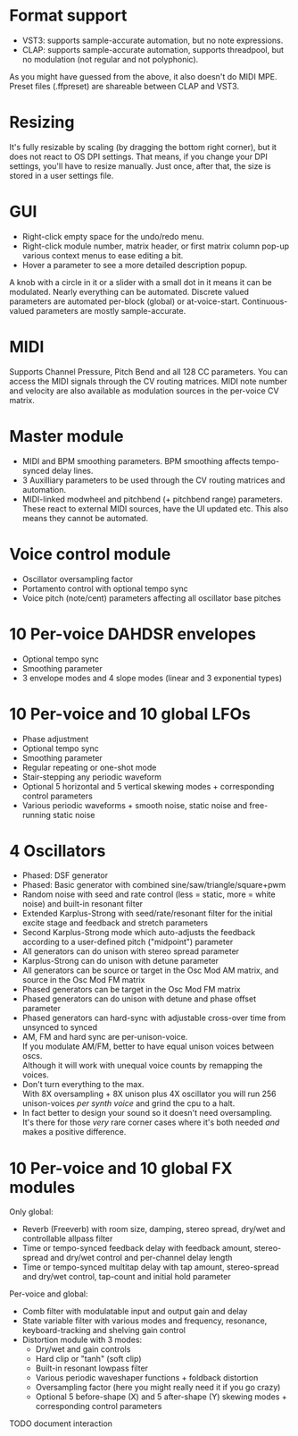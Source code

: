 # Format support
- VST3: supports sample-accurate automation, but no note expressions.
- CLAP: supports sample-accurate automation, supports threadpool, but no modulation (not regular and not polyphonic).

As you might have guessed from the above, it also doesn't do MIDI MPE.<br/>
Preset files (.ffpreset) are shareable between CLAP and VST3.

# Resizing
It's fully resizable by scaling (by dragging the bottom right corner), but it does not react to OS DPI settings.
That means, if you change your DPI settings, you'll have to resize manually. Just once, after that, the size is stored in a user settings file.

# GUI
- Right-click empty space for the undo/redo menu.
- Right-click module number, matrix header, or first matrix column pop-up various context menus to ease editing a bit.
- Hover a parameter to see a more detailed description popup.

A knob with a circle in it or a slider with a small dot in it means it can be modulated.
Nearly everything can be automated. Discrete valued parameters are automated per-block (global)
or at-voice-start. Continuous-valued parameters are mostly sample-accurate.

# MIDI
Supports Channel Pressure, Pitch Bend and all 128 CC parameters. You can access the MIDI signals through the CV routing matrices.
MIDI note number and velocity are also available as modulation sources in the per-voice CV matrix.

# Master module
- MIDI and BPM smoothing parameters. BPM smoothing affects tempo-synced delay lines.
- 3 Auxilliary parameters to be used through the CV routing matrices and automation.
- MIDI-linked modwheel and pitchbend (+ pitchbend range) parameters.<br/>These react to external MIDI sources, have the UI updated etc. This also means they cannot be automated.

# Voice control module
- Oscillator oversampling factor
- Portamento control with optional tempo sync
- Voice pitch (note/cent) parameters affecting all oscillator base pitches

# 10 Per-voice DAHDSR envelopes
- Optional tempo sync
- Smoothing parameter
- 3 envelope modes and 4 slope modes (linear and 3 exponential types)

# 10 Per-voice and 10 global LFOs
- Phase adjustment
- Optional tempo sync
- Smoothing parameter
- Regular repeating or one-shot mode
- Stair-stepping any periodic waveform
- Optional 5 horizontal and 5 vertical skewing modes + corresponding control parameters
- Various periodic waveforms + smooth noise, static noise and free-running static noise

# 4 Oscillators
- Phased: DSF generator
- Phased: Basic generator with combined sine/saw/triangle/square+pwm
- Random noise with seed and rate control (less = static, more = white noise) and built-in resonant filter
- Extended Karplus-Strong with seed/rate/resonant filter for the initial excite stage and feedback and stretch parameters
- Second Karplus-Strong mode which auto-adjusts the feedback according to a user-defined pitch ("midpoint") parameter
- All generators can do unison with stereo spread parameter
- Karplus-Strong can do unison with detune parameter
- All generators can be source or target in the Osc Mod AM matrix, and source in the Osc Mod FM matrix
- Phased generators can be target in the Osc Mod FM matrix
- Phased generators can do unison with detune and phase offset parameter
- Phased generators can hard-sync with adjustable cross-over time from unsynced to synced
- AM, FM and hard sync are per-unison-voice.<br/>If you modulate AM/FM, better to have equal unison voices between oscs.<br/>Although it will work with unequal voice counts by remapping the voices.
- Don't turn everything to the max.<br/>With 8X oversampling + 8X unison plus 4X oscillator you will run 256 unison-voices *per synth voice* and grind the cpu to a halt.
- In fact better to design your sound so it doesn't need oversampling.<br/>It's there for those *very* rare corner cases where it's both needed *and* makes a positive difference.

# 10 Per-voice and 10 global FX modules
Only global:
- Reverb (Freeverb) with room size, damping, stereo spread, dry/wet and controllable allpass filter
- Time or tempo-synced feedback delay with feedback amount, stereo-spread and dry/wet control and per-channel delay length
- Time or tempo-synced multitap delay with tap amount, stereo-spread and dry/wet control, tap-count and initial hold parameter

Per-voice and global:
- Comb filter with modulatable input and output gain and delay
- State variable filter with various modes and frequency, resonance, keyboard-tracking and shelving gain control
- Distortion module with 3 modes:
    - Dry/wet and gain controls
    - Hard clip or "tanh" (soft clip)
    - Built-in resonant lowpass filter
    - Various periodic waveshaper functions + foldback distortion
    - Oversampling factor (here you might really need it if you go crazy)
    - Optional 5 before-shape (X) and 5 after-shape (Y) skewing modes + corresponding control parameters


TODO document interaction
